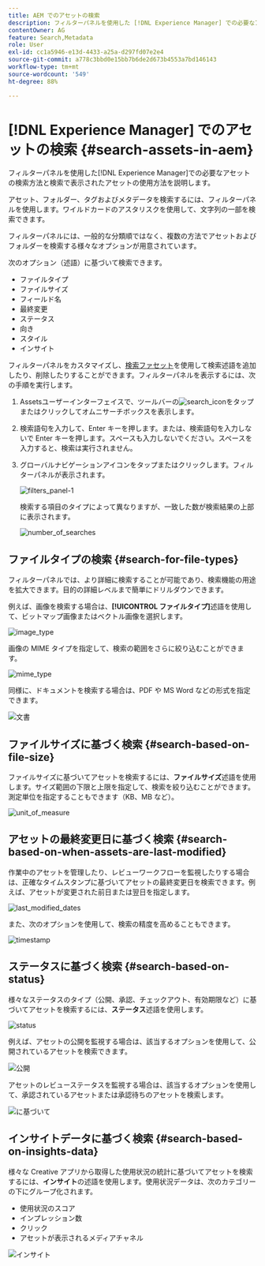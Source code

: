```yaml
---
title: AEM でのアセットの検索
description: フィルターパネルを使用した [!DNL Experience Manager] での必要なアセットの検索方法と検索で表示されたアセットの使用方法を説明します。
contentOwner: AG
feature: Search,Metadata
role: User
exl-id: cc1a5946-e13d-4433-a25a-d297fd07e2e4
source-git-commit: a778c3bbd0e15bb7b6de2d673b4553a7bd146143
workflow-type: tm+mt
source-wordcount: '549'
ht-degree: 88%

---
```


# [!DNL Experience Manager] でのアセットの検索  {#search-assets-in-aem}

フィルターパネルを使用した[!DNL Experience Manager]での必要なアセットの検索方法と検索で表示されたアセットの使用方法を説明します。

アセット、フォルダー、タグおよびメタデータを検索するには、フィルターパネルを使用します。ワイルドカードのアスタリスクを使用して、文字列の一部を検索できます。

フィルターパネルには、一般的な分類順ではなく、複数の方法でアセットおよびフォルダーを検索する様々なオプションが用意されています。

次のオプション（述語）に基づいて検索できます。

* ファイルタイプ
* ファイルサイズ
* フィールド名
* 最終変更
* ステータス
* 向き
* スタイル
* インサイト

<!-- TBD keystroke 65 article and port applicable changes here. This content goes. -->

フィルターパネルをカスタマイズし、[検索ファセット](search-facets.md)を使用して検索述語を追加したり、削除したりすることができます。フィルターパネルを表示するには、次の手順を実行します。

1. Assetsユーザーインターフェイスで、ツールバーの![search_icon](assets/search_icon.png)をタップまたはクリックしてオムニサーチボックスを表示します。
1. 検索語句を入力して、Enter キーを押します。または、検索語句を入力しないで Enter キーを押します。スペースも入力しないでください。スペースを入力すると、検索は実行されません。

1. グローバルナビゲーションアイコンをタップまたはクリックします。フィルターパネルが表示されます。

   ![filters_panel-1](assets/filters_panel-1.png)

   検索する項目のタイプによって異なりますが、一致した数が検索結果の上部に表示されます。

   ![number_of_searches](assets/number_of_searches.png)

## ファイルタイプの検索 {#search-for-file-types}

フィルターパネルでは、より詳細に検索することが可能であり、検索機能の用途を拡大できます。目的の詳細レベルまで簡単にドリルダウンできます。

例えば、画像を検索する場合は、**[!UICONTROL ファイルタイプ]**&#x200B;述語を使用して、ビットマップ画像またはベクトル画像を選択します。

![image_type](assets/image_type.png)

画像の MIME タイプを指定して、検索の範囲をさらに絞り込むことができます。

![mime_type](assets/mime_type.png)

同様に、ドキュメントを検索する場合は、PDF や MS Word などの形式を指定できます。

![文書](assets/documents.png)

## ファイルサイズに基づく検索 {#search-based-on-file-size}

ファイルサイズに基づいてアセットを検索するには、**ファイルサイズ**&#x200B;述語を使用します。サイズ範囲の下限と上限を指定して、検索を絞り込むことができます。測定単位を指定することもできます（KB、MB など）。

![unit_of_measure](assets/unit_of_measure.png)

## アセットの最終変更日に基づく検索 {#search-based-on-when-assets-are-last-modified}

作業中のアセットを管理したり、レビューワークフローを監視したりする場合は、正確なタイムスタンプに基づいてアセットの最終変更日を検索できます。例えば、アセットが変更された前日または翌日を指定します。

![last_modified_dates](assets/last_modified_dates.png)

また、次のオプションを使用して、検索の精度を高めることもできます。

![timestamp](assets/timestamp.png)

## ステータスに基づく検索 {#search-based-on-status}

様々なステータスのタイプ（公開、承認、チェックアウト、有効期限など）に基づいてアセットを検索するには、**ステータス**&#x200B;述語を使用します。

![status](assets/status.png)

例えば、アセットの公開を監視する場合は、該当するオプションを使用して、公開されているアセットを検索できます。

![公開](assets/publish.png)

アセットのレビューステータスを監視する場合は、該当するオプションを使用して、承認されているアセットまたは承認待ちのアセットを検索します。

![に基づいて](assets/approval.png)

## インサイトデータに基づく検索 {#search-based-on-insights-data}

様々な Creative アプリから取得した使用状況の統計に基づいてアセットを検索するには、**インサイト**&#x200B;の述語を使用します。使用状況データは、次のカテゴリーの下にグループ化されます。

* 使用状況のスコア
* インプレッション数
* クリック
* アセットが表示されるメディアチャネル

![インサイト](assets/insights.png)
